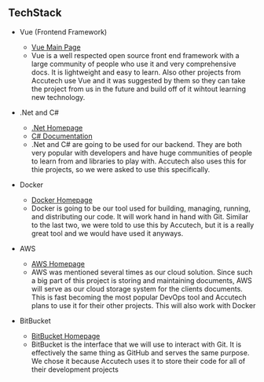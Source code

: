 ## TechStack

- Vue (Frontend Framework)
  - [Vue Main Page](https://vuejs.org/)
  - Vue is a well respected open source front end framework with a large community of people who use it and very comprehensive docs.  It is lightweight and easy to learn.  Also other projects from Accutech use Vue and it was suggested by them so they can take the project from us in the future and build off of it wihtout learning new technology.

- .Net and C#
  - [.Net Homepage](https://dotnet.microsoft.com/en-us/learn/dotnet/what-is-dotnet)
  - [C# Documentation](https://learn.microsoft.com/en-us/dotnet/csharp/)
  - .Net and C# are going to be used for our backend.  They are both very popular with developers and have huge communities of people to learn from and libraries to play with.  Accutech also uses this for thie projects, so we were asked to use this specifically.

- Docker
  - [Docker Homepage](https://www.docker.com/)
  - Docker is going to be our tool used for building, managing, running, and distributing our code.  It will work hand in hand with Git.  Similar to the last two, we were told to use this by Accutech, but it is a really great tool and we would have used it anyways.

- AWS
  - [AWS Homepage](https://aws.amazon.com/)
  - AWS was mentioned several times as our cloud solution. Since such a big part of this project is storing and maintaining documents, AWS will serve as our cloud storage system for the clients documents.  This is fast becoming the most popular DevOps tool and Accutech plans to use it for their other projects.  This will also work with Docker

- BitBucket
  - [BitBucket Homepage](https://bitbucket.org/product)
  - BitBucket is the interface that we will use to interact with Git.  It is effectively the same thing as GitHub and serves the same purpose.  We chose it because Accutech uses it to store their code for all of their development projects
